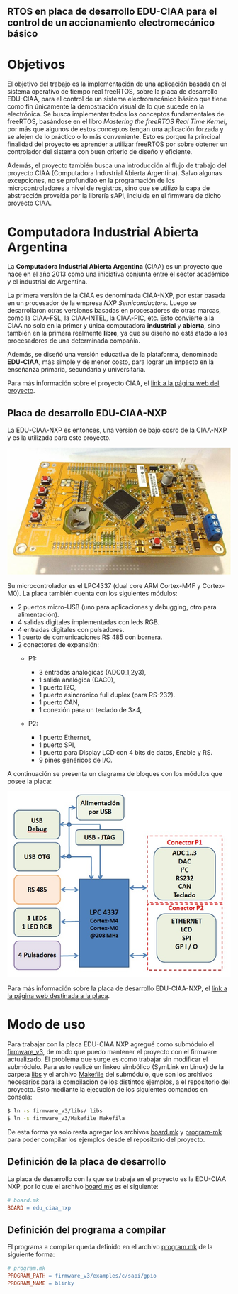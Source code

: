RTOS en placa de desarrollo EDU-CIAA para el control de un accionamiento electromecánico básico
---

# Objetivos
El objetivo del trabajo es la implementación de una aplicación basada en el sistema operativo de tiempo real freeRTOS, sobre la placa de desarrollo EDU-CIAA, para el control de un sistema electromecánico básico que tiene como fin únicamente la demostración visual de lo que sucede en la electrónica. Se busca implementar todos los conceptos fundamentales de freeRTOS, basándose en el libro *Mastering the freeRTOS Real Time Kernel*, por más que algunos de estos conceptos tengan una aplicación forzada y se alejen de lo práctico o lo más conveniente. Esto es porque la principal finalidad del proyecto es aprender a utilizar freeRTOS por sobre obtener un controlador del sistema con buen criterio de diseño y eficiente.

Además, el proyecto también busca una introducción al flujo de trabajo del proyecto CIAA (Computadora Industrial Abierta Argentina). Salvo algunas excepciones, no se profundizó en la programación de los microcontroladores a nivel de registros, sino que se utilizó la capa de abstracción proveída por la librería sAPI, incluida en el firmware de dicho proyecto CIAA.

# Computadora Industrial Abierta Argentina
La **Computadora Industrial Abierta Argentina** (CIAA) es un proyecto que nace en el año 2013 como una iniciativa conjunta entre el sector académico y el industrial de Argentina.

La primera versión de la CIAA es denominada CIAA-NXP, por estar basada en un procesador de la empresa *NXP Semiconductors*. Luego se desarrollaron otras versiones basadas en procesadores de otras marcas, como la CIAA-FSL, la CIAA-INTEL, la CIAA-PIC, etc. Esto convierte a la CIAA no solo en la primer y única computadora **industrial** y **abierta**, sino también en la primera realmente **libre**, ya que su diseño no está atado a los procesadores de una determinada compañía.

Además, se diseñó una versión educativa de la plataforma, denominada **EDU-CIAA**, más simple y de menor costo, para lograr un impacto en la enseñanza primaria, secundaria y universitaria.

Para más información sobre el proyecto CIAA, el [link a la página web del proyecto](http://www.proyecto-ciaa.com.ar/devwiki/doku.php?id=start).

## Placa de desarrollo EDU-CIAA-NXP
La EDU-CIAA-NXP es entonces, una versión de bajo cosro de la CIAA-NXP y es la utilizada para este proyecto. 

![EDU-CIAA-NXP](docs/edu_ciaa.jpg)

Su microcontrolador es el LPC4337 (dual core ARM Cortex-M4F y Cortex-M0). La placa también cuenta con los siguientes módulos:

- 2 puertos micro-USB (uno para aplicaciones y debugging, otro para alimentación).
- 4 salidas digitales implementadas con leds RGB.
- 4 entradas digitales con pulsadores.
- 1 puerto de comunicaciones RS 485 con bornera.
- 2 conectores de expansión:
  - P1:
    - 3 entradas analógicas (ADC0_1,2y3),
    - 1 salida analógica (DAC0),
    - 1 puerto I2C,
    - 1 puerto asincrónico full duplex (para RS-232).
    - 1 puerto CAN,
    - 1 conexión para un teclado de 3×4,

  - P2:
    - 1 puerto Ethernet,
    - 1 puerto SPI,
    - 1 puerto para Display LCD con 4 bits de datos, Enable y RS.
    - 9 pines genéricos de I/O.

A continuación se presenta un diagrama de bloques con los módulos que posee la placa:

![módulos EDU-CIAA-NXP](docs/modulos_edu_ciaa.jpg)

Para más información sobre la placa de desarrollo EDU-CIAA-NXP, el [link a la página web destinada a la placa](http://www.proyecto-ciaa.com.ar/devwiki/doku.php?id=desarrollo:edu-ciaa:edu-ciaa-nxp).

# Modo de uso
Para trabajar con la placa EDU-CIAA NXP agregué como submódulo el [firmware_v3](firmware_v3/), de modo que puedo mantener el proyecto con el firmware actualizado. El problema que surge es como trabajar sin modificar el submódulo. Para esto realicé un linkeo simbólico (SymLink en Linux) de la carpeta [libs](libs/) y el archivo [Makefile](Makefile) del submódulo, que son los archivos necesarios para la compilación de los distintos ejemplos, a el repositorio del proyecto. Esto mediante la ejecución de los siguientes comandos en consola:

```bash
$ ln -s firmware_v3/libs/ libs
$ ln -s firmware_v3/Makefile Makefila
```

De esta forma ya solo resta agregar los archivos [board.mk](board.mk) y [program-mk](program.mk) para poder compilar los ejemplos desde el repositorio del proyecto.

## Definición de la placa de desarrollo
La placa de desarrollo con la que se trabaja en el proyecto es la EDU-CIAA NXP, por lo que el archivo [board.mk](board.mk) es el siguiente:

```mk
# board.mk
BOARD = edu_ciaa_nxp
```

## Definición del programa a compilar
El programa a compilar queda definido en el archivo [program.mk](program.mk) de la siguiente forma:

```mk
# program.mk
PROGRAM_PATH = firmware_v3/examples/c/sapi/gpio
PROGRAM_NAME = blinky
```

